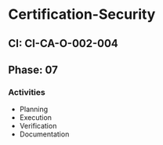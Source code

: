 # Certification-Security

## CI: CI-CA-O-002-004
## Phase: 07

### Activities
- Planning
- Execution
- Verification
- Documentation
